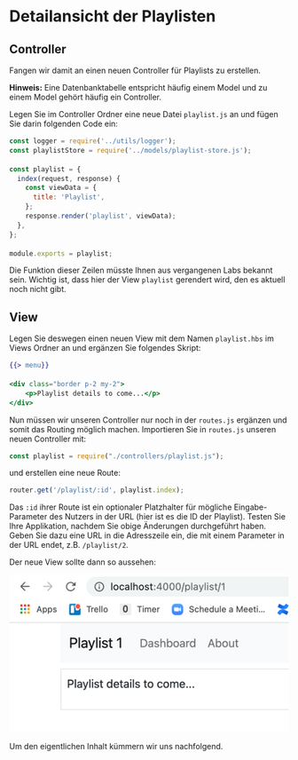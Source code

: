 # Detailansicht der Playlisten

## Controller

Fangen wir damit an einen neuen Controller für Playlists zu erstellen.

**Hinweis:** Eine Datenbanktabelle entspricht häufig einem Model und zu einem Model gehört häufig ein Controller.

Legen Sie im Controller Ordner eine neue Datei `playlist.js` an und fügen Sie darin folgenden Code ein:

```js
const logger = require('../utils/logger');
const playlistStore = require('../models/playlist-store.js');

const playlist = {
  index(request, response) {
    const viewData = {
      title: 'Playlist',
    };
    response.render('playlist', viewData);
  },
};

module.exports = playlist;
```

Die Funktion dieser Zeilen müsste Ihnen aus vergangenen Labs bekannt sein. Wichtig ist, dass hier der View `playlist` gerendert wird, den es aktuell noch nicht gibt.

## View

Legen Sie deswegen einen neuen View mit dem Namen `playlist.hbs` im Views Ordner an und ergänzen Sie folgendes Skript:

```handlebars
{{> menu}}

<div class="border p-2 my-2">
    <p>Playlist details to come...</p>
</div>
```

Nun müssen wir unseren Controller nur noch in der `routes.js` ergänzen und somit das Routing möglich machen. Importieren Sie in `routes.js` unseren neuen Controller mit:

```js
const playlist = require("./controllers/playlist.js");
```

und erstellen eine neue Route:

```js
router.get('/playlist/:id', playlist.index);
```

Das `:id` ihrer Route ist ein optionaler Platzhalter für mögliche Eingabe-Parameter des Nutzers in der URL (hier ist es die ID der Playlist). Testen Sie Ihre Applikation, nachdem Sie obige Änderungen durchgeführt haben. Geben Sie dazu eine URL in die Adresszeile ein, die mit einem Parameter in der URL endet, z.B. `/playlist/2`.

Der neue View sollte dann so aussehen:

![img.png](img/Anpassung_05.png)

Um den eigentlichen Inhalt kümmern wir uns nachfolgend.
